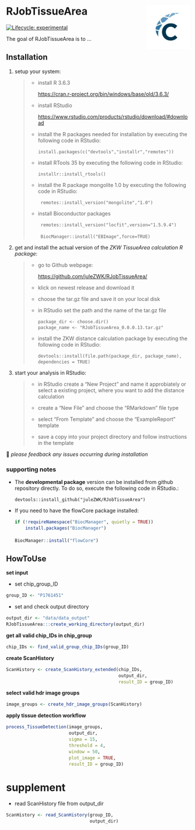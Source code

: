 
<!-- README.md is generated from README.Rmd. Please edit that file -->

# RJobTissueArea <img src='man/figures/logo.png' align="right" height="120" />

<!-- badges: start -->

[![Lifecycle:
experimental](https://img.shields.io/badge/lifecycle-experimental-orange.svg)](https://lifecycle.r-lib.org/articles/stages.html#experimental)
<!-- badges: end -->

The goal of RJobTissueArea is to …

## Installation

1.  setup your system:

    > -   install R 3.6.3
    >
    >     <https://cran.r-project.org/bin/windows/base/old/3.6.3/>
    >
    > -   install RStudio
    >
    >     <https://www.rstudio.com/products/rstudio/download/#download>
    >
    > -   install the R packages needed for installation by executing
    >     the following code in RStudio:
    >
    >         install.packages(c("devtools","installr","remotes"))
    >
    > -   install RTools 35 by executing the following code in RStudio:
    >
    >         installr::install_rtools()
    >
    > -   install the R package mongolite 1.0 by executing the following
    >     code in RStudio:
    >
    >          remotes::install_version("mongolite","1.0")
    >
    > -   install Bioconductor packages
    >
    >          remotes::install_version("locfit",version="1.5.9.4")
    >
    >          BiocManager::install("EBImage",force=TRUE)

2.  get and install the actual version of the *ZKW TissueArea
    calculation R package*:

    > -   go to Github webpage:
    >
    >     <https://github.com/juleZWK/RJobTissueArea/>
    >
    > -   klick on newest release and download it
    >
    > -   choose the tar.gz file and save it on your local disk
    >
    > -   in RStudio set the path and the name of the tar.gz file
    >
    >         package_dir <- choose.dir()
    >         package_name <- "RJobTissueArea_0.0.0.13.tar.gz"
    >
    > -   install the ZKW distance calculation package by executing the
    >     following code in RStudio:
    >
    >         devtools::install(file.path(package_dir, package_name), dependencies = TRUE)

3.  start your analysis in RStudio:

    > -   in RStudio create a “New Project” and name it approbiately or
    >     select a existing project, where you want to add the distance
    >     calculation
    >
    > -   create a “New File” and choose the “RMarkdown” file type
    >
    > -   select “From Template” and choose the “ExampleReport” template
    >
    > -   save a copy into your project directory and follow
    >     instructions in the template

💌 *please feedback any issues occurring during installation*

### supporting notes

-   The **developmental package** version can be installed from github
    repository directly. To do so, execute the following code in
    RStudio.:

        devtools::install_github("juleZWK/RJobTissueArea")

-   If you need to have the flowCore package installed:

    ``` r
    if (!requireNamespace("BiocManager", quietly = TRUE))
        install.packages("BiocManager")

    BiocManager::install("flowCore")
    ```

## HowToUse

**set input**

-   set chip\_group\_ID

``` r
group_ID <- "P1761451"
```

-   set and check output directory

``` r
output_dir <- "data/data_output"
RJobTissueArea:::create_working_directory(output_dir)
```

**get all valid chip\_IDs in chip\_group**

``` r
chip_IDs <- find_valid_group_chip_IDs(group_ID)
```

**create ScanHistory**

``` r
ScanHistory <- create_ScanHistory_extended(chip_IDs,
                                           output_dir,
                                           result_ID = group_ID)
```

**select valid hdr image groups**

``` r
image_groups <- create_hdr_image_groups(ScanHistory)
```

**apply tissue detection workflow**

``` r
process_TissueDetection(image_groups,
                        output_dir,
                        sigma = 15,
                        threshold = 4,
                        window = 50,
                        plot_image = TRUE,
                        result_ID = group_ID)
```

# supplement

-   read ScanHistory file from output\_dir

``` r
ScanHistory <- read_ScanHistory(group_ID,
                                output_dir)
```
